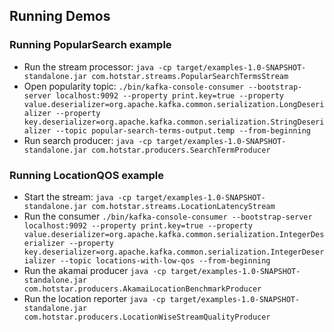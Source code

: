## Running Demos

### Running PopularSearch example
- Run the stream processor: `java -cp target/examples-1.0-SNAPSHOT-standalone.jar com.hotstar.streams.PopularSearchTermsStream`
- Open popularity topic: `./bin/kafka-console-consumer --bootstrap-server localhost:9092 --property print.key=true --property value.deserializer=org.apache.kafka.common.serialization.LongDeserializer --property key.deserializer=org.apache.kafka.common.serialization.StringDeserializer --topic popular-search-terms-output.temp --from-beginning`
- Run search producer: `java -cp target/examples-1.0-SNAPSHOT-standalone.jar com.hotstar.producers.SearchTermProducer`




### Running LocationQOS example
- Start the stream: `java -cp target/examples-1.0-SNAPSHOT-standalone.jar com.hotstar.streams.LocationLatencyStream`
- Run the consumer `./bin/kafka-console-consumer --bootstrap-server localhost:9092 --property print.key=true --property value.deserializer=org.apache.kafka.common.serialization.IntegerDeserializer --property key.deserializer=org.apache.kafka.common.serialization.IntegerDeserializer --topic locations-with-low-qos --from-beginning`
- Run the akamai producer `java -cp target/examples-1.0-SNAPSHOT-standalone.jar com.hotstar.producers.AkamaiLocationBenchmarkProducer`
- Run the location reporter `java -cp target/examples-1.0-SNAPSHOT-standalone.jar com.hotstar.producers.LocationWiseStreamQualityProducer`




